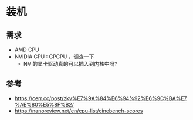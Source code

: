 # 装机

## 需求
- AMD CPU
- NVIDIA GPU : GPCPU ，调查一下
  - NV 的显卡驱动真的可以插入到内核中吗?

## 参考
- https://cerr.cc/post/zkv%E7%9A%84%E6%94%92%E6%9C%BA%E7%AE%80%E5%8F%B2/
- https://nanoreview.net/en/cpu-list/cinebench-scores
